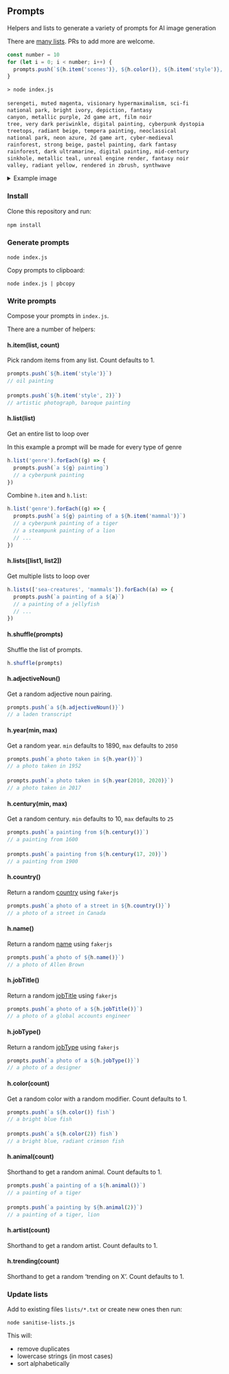## Prompts

Helpers and lists to generate a variety of prompts for AI image generation

There are [many lists](https://github.com/fofr/prompts/tree/main/lists). PRs to add more are welcome.

```js
const number = 10
for (let i = 0; i < number; i++) {
  prompts.push(`${h.item('scenes')}, ${h.color()}, ${h.item('style')}, ${h.item('genre')}`)
}
```

```
> node index.js

serengeti, muted magenta, visionary hypermaximalism, sci-fi
national park, bright ivory, depiction, fantasy
canyon, metallic purple, 2d game art, film noir
tree, very dark periwinkle, digital painting, cyberpunk dystopia
treetops, radiant beige, tempera painting, neoclassical
national park, neon azure, 2d game art, cyber-medieval
rainforest, strong beige, pastel painting, dark fantasy
rainforest, dark ultramarine, digital painting, mid-century
sinkhole, metallic teal, unreal engine render, fantasy noir
valley, radiant yellow, rendered in zbrush, synthwave
```

<details>
  <summary>Example image</summary>

  `tree, very dark periwinkle, digital painting, cyberpunk dystopia`
  ![Prompt: tree, very dark periwinkle, digital painting, cyberpunk dystopia](example.png)
</details>

### Install

Clone this repository and run:

`npm install`

### Generate prompts

```
node index.js
```

Copy prompts to clipboard:
```
node index.js | pbcopy
```

### Write prompts

Compose your prompts in `index.js`.

There are a number of helpers:

#### h.item(list, count)

Pick random items from any list. Count defaults to 1.

```js
prompts.push(`${h.item('style')}`)
// oil painting

prompts.push(`${h.item('style', 2)}`)
// artistic photograph, baroque painting
```

#### h.list(list)

Get an entire list to loop over

In this example a prompt will be made for every type of genre

```js
h.list('genre').forEach((g) => {
  prompts.push(`a ${g} painting`)
  // a cyberpunk painting
})
```

Combine `h.item` and `h.list`:

```js
h.list('genre').forEach((g) => {
  prompts.push(`a ${g} painting of a ${h.item('mammal')}`)
  // a cyberpunk painting of a tiger
  // a steampunk painting of a lion
  // ...
})
```

#### h.lists([list1, list2])

Get multiple lists to loop over

```js
h.lists(['sea-creatures', 'mammals']).forEach((a) => {
  prompts.push(`a painting of a ${a}`)
  // a painting of a jellyfish
  // ...
})
```

#### h.shuffle(prompts)

Shuffle the list of prompts.

```js
h.shuffle(prompts)
```

#### h.adjectiveNoun()

Get a random adjective noun pairing.

```js
prompts.push(`a ${h.adjectiveNoun()}`)
// a laden transcript
```

#### h.year(min, max)

Get a random year. `min` defaults to 1890, `max` defaults to `2050`

```js
prompts.push(`a photo taken in ${h.year()}`)
// a photo taken in 1952

prompts.push(`a photo taken in ${h.year(2010, 2020)}`)
// a photo taken in 2017
```

#### h.century(min, max)

Get a random century. `min` defaults to 10, `max` defaults to `25`

```js
prompts.push(`a painting from ${h.century()}`)
// a painting from 1600

prompts.push(`a painting from ${h.century(17, 20)}`)
// a painting from 1900
```

#### h.country()

Return a random [country](https://fakerjs.dev/api/address.html#country) using `fakerjs`

```js
prompts.push(`a photo of a street in ${h.country()}`)
// a photo of a street in Canada
```

#### h.name()

Return a random [name](https://fakerjs.dev/api/name.html#fullname) using `fakerjs`

```js
prompts.push(`a photo of ${h.name()}`)
// a photo of Allen Brown
```

#### h.jobTitle()

Return a random [jobTitle](https://fakerjs.dev/api/name.html#jobtitle) using `fakerjs`

```js
prompts.push(`a photo of a ${h.jobTitle()}`)
// a photo of a global accounts engineer
```

#### h.jobType()

Return a random [jobType](https://fakerjs.dev/api/name.html#jobtype) using `fakerjs`

```js
prompts.push(`a photo of a ${h.jobType()}`)
// a photo of a designer
```

#### h.color(count)

Get a random color with a random modifier. Count defaults to 1.

```js
prompts.push(`a ${h.color()} fish`)
// a bright blue fish

prompts.push(`a ${h.color(2)} fish`)
// a bright blue, radiant crimson fish
```

#### h.animal(count)

Shorthand to get a random animal. Count defaults to 1.

```js
prompts.push(`a painting of a ${h.animal()}`)
// a painting of a tiger

prompts.push(`a painting by ${h.animal(2)}`)
// a painting of a tiger, lion
```

#### h.artist(count)

Shorthand to get a random artist. Count defaults to 1.

#### h.trending(count)

Shorthand to get a random ‘trending on X’. Count defaults to 1.

### Update lists

Add to existing  files `lists/*.txt` or create new ones then run:

```
node sanitise-lists.js
```

This will:

- remove duplicates
- lowercase strings (in most cases)
- sort alphabetically
